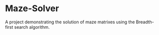 # Maze-Solver
A project demonstrating the solution of maze matrixes using the Breadth-first search algorithm.
